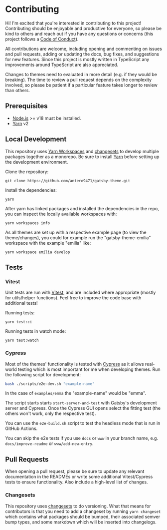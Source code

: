 # Contributing

Hi! I'm excited that you're interested in contributing to this project! Contributing should be enjoyable and productive for everyone, so please be kind to others and reach out if you have any questions or concerns (this project follows a [Code of Conduct](CODE_OF_CONDUCT.md)).

All contributions are welcome, including opening and commenting on issues and pull requests, adding or updating the docs, bug fixes, and suggestions for new features. Since this project is mostly written in TypeScript any improvements around TypeScript are also appreciated.

Changes to themes need to evaluated in more detail (e.g. if they would be breaking). The time to review a pull request depends on the complexity involved, so please be patient if a particular feature takes longer to review than others.

## Prerequisites

- [Node.js](http://nodejs.org/) >= v18 must be installed.
- [Yarn](https://yarnpkg.com/en/docs/install) v2

## Local Development

This repository uses [Yarn Workspaces][] and [changesets][] to develop multiple packages together as a monorepo. Be sure to install [Yarn][] before setting up the development environment.

Clone the repository:

```shell
git clone https://github.com/antero9471/gatsby-theme.git
```

Install the dependencies:

```shell
yarn
```

After yarn has linked packages and installed the dependencies in the repo, you can inspect the locally available workspaces with:

```shell
yarn workspaces info
```

As all themes are set up with a respective example page (to view the theme/changes), you could for example run the "gatsby-theme-emilia" workspace with the example "emilia" like:

```shell
yarn workspace emilia develop
```

## Tests

### Vitest

Unit tests are run with [Vitest][], and are included where appropriate (mostly for utils/helper functions). Feel free to improve the code base with additional tests!

Running tests:

```shell
yarn test:ci
```

Running tests in watch mode:

```shell
yarn test:watch
```

### Cypress

Most of the themes' functionality is tested with [Cypress][] as it allows real-world testing which is most important for me when developing themes. Run the following script for development:

```sh
bash ./scripts/e2e-dev.sh "example-name"
```

In the case of `examples/emma` the "example-name" would be "emma".

The script starts starts `start-server-and-test` with Gatsby's development server and Cypress. Once the Cypress GUI opens select the fitting test (the others won't work, only the respective test).

You can use the `e2e-build.sh` script to test the headless mode that is run in GitHub Actions.

You can skip the e2e tests if you use `docs` or `www` in your branch name, e.g. `docs/improve-readme` or `www/add-new-entry`.

## Pull Requests

When opening a pull request, please be sure to update any relevant documentation in the READMEs or write some additional Vitest/Cypress tests to ensure functionality. Also include a high-level list of changes.

### Changesets

This repository uses [changesets][] to do versioning. What that means for contributors is that you need to add a changeset by running `yarn changeset` which contains what packages should be bumped, their associated semver bump types, and some markdown which will be inserted into changelogs.

[yarn]: https://yarnpkg.com
[yarn workspaces]: https://yarnpkg.com/en/docs/workspaces
[changesets]: https://github.com/changesets/changesets
[vitest]: https://vitest.dev/
[cypress]: https://cypress.io
